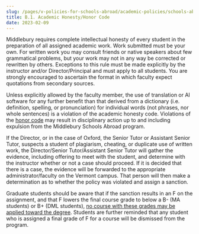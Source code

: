 ```yaml
---
slug: /pages/v-policies-for-schools-abroad/academic-policies/schools-abroad-b-1-academic-honesty
title: B.1. Academic Honesty/Honor Code
date: 2023-02-09
---
```

Middlebury requires complete intellectual honesty of every student in the preparation of all assigned academic work. Work submitted must be your own. For written work you may consult friends or native speakers about few grammatical problems, but your work may not in any way be corrected or rewritten by others. Exceptions to this rule must be made explicitly by the instructor and/or Director/Principal and must apply to all students. You are strongly encouraged to ascertain the format in which faculty expect quotations from secondary sources.

Unless explicitly allowed by the faculty member, the use of translation or AI software for any further benefit than that derived from a dictionary (i.e. definition, spelling, or pronunciation) for individual words (not phrases, nor whole sentences) is a violation of the academic honesty code. Violations of the [honor code](https://www.middlebury.edu/handbook/pages/ii-ug-college-policies/ug-policies/academics/acad-honesty/) may result in disciplinary action up to and including expulsion from the Middlebury Schools Abroad program.

If the Director, or in the case of Oxford, the Senior Tutor or Assistant Senior Tutor, suspects a student of plagiarism, cheating, or duplicate use of written work, the Director/Senior Tutor/Assistant Senior Tutor will gather the evidence, including offering to meet with the student, and determine with the instructor whether or not a case should proceed. If it is decided that there is a case, the evidence will be forwarded to the appropriate administrator/faculty on the Vermont campus. That person will then make a determination as to whether the policy was violated and assign a sanction.

Graduate students should be aware that if the sanction results in an F on the assignment, and that F lowers the final course grade to below a B- (MA students) or B+ (DML students), [no course with these grades may be applied toward the degree](http://schoolsabroadhandbooks.middcreate.net/graduate/academics/grades-transcripts-and-transfer-of-credit/). Students are further reminded that any student who is assigned a final grade of F for a course will be dismissed from the program.